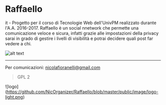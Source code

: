 # Raffaello
it - Progetto per il corso di Tecnologie Web dell'UnivPM realizzato durante l'A.A. 2016-2017. Raffaello è un social nnetwork che permette una comunicazione veloce e sicura, infatti grazie alle impostazioni della privacy sarai in grado di gestire i livelli di visibilità e potrai decidere quali post far vedere a chi.

![alt text](https://github.com/NicolaSabino/NicOrganizer/Raffaello/)

***

Per comunicazioni: nicolafioranelli@gmail.com


> GPL 2

![logo] (https://github.com/NicOrganizer/Raffaello/blob/master/public/image/logo-light.png)

